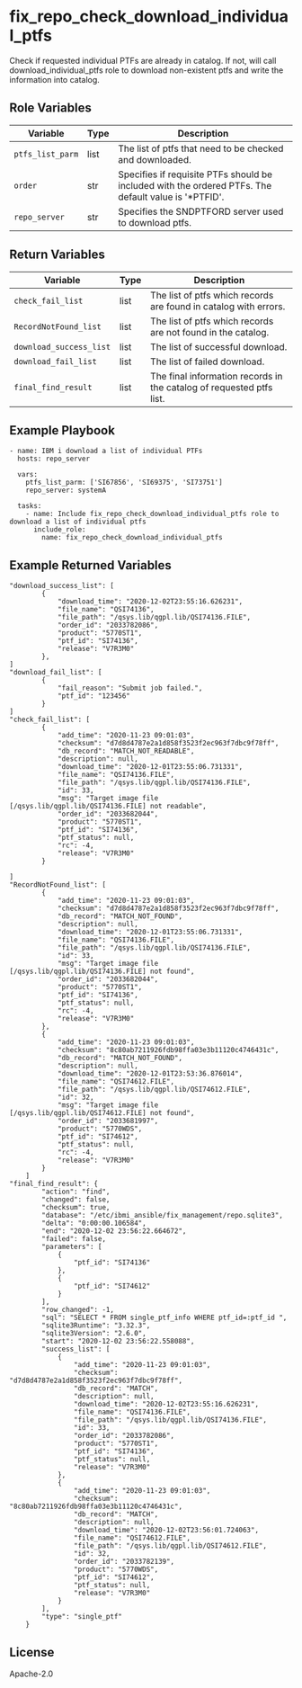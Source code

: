 fix_repo_check_download_individual_ptfs
=========

Check if requested individual PTFs are already in catalog. If not, will call download_individual_ptfs role to download non-existent
ptfs and write the information into catalog.

Role Variables
--------------

| Variable               | Type          | Description                                                            |
|------------------------|---------------|------------------------------------------------------------------------|
| `ptfs_list_parm`| list          | The list of ptfs that need to be checked and downloaded.     |
| `order`| str          | Specifies if requisite PTFs should be included with the ordered PTFs. The default value is '*PTFID'.     |
| `repo_server`| str          | Specifies the SNDPTFORD server used to download ptfs.     |

Return Variables
--------------

| Variable                | Type          | Description                                                       |
|-------------------------|---------------|-------------------------------------------------------------------|
| `check_fail_list` | list          | The list of ptfs which records are found in catalog with errors. |
| `RecordNotFound_list` | list          | The list of ptfs which records are not found in the catalog.                                  |
| `download_success_list` | list          | The list of successful download.                                  |
| `download_fail_list`    | list          | The list of failed download.                                      |
| `final_find_result` | list          | The final information records in the catalog of requested ptfs list.           |

Example Playbook
----------------
```
- name: IBM i download a list of individual PTFs
  hosts: repo_server

  vars:
    ptfs_list_parm: ['SI67856', 'SI69375', 'SI73751']
    repo_server: systemA

  tasks:
    - name: Include fix_repo_check_download_individual_ptfs role to download a list of individual ptfs
      include_role:
        name: fix_repo_check_download_individual_ptfs
```

Example Returned Variables
----------------
```
"download_success_list": [
        {
            "download_time": "2020-12-02T23:55:16.626231",
            "file_name": "QSI74136",
            "file_path": "/qsys.lib/qgpl.lib/QSI74136.FILE",
            "order_id": "2033782086",
            "product": "5770ST1",
            "ptf_id": "SI74136",
            "release": "V7R3M0"
        },
]
"download_fail_list": [
        {
            "fail_reason": "Submit job failed.",
            "ptf_id": "123456"
        }
]
"check_fail_list": [
        {
            "add_time": "2020-11-23 09:01:03",
            "checksum": "d7d8d4787e2a1d858f3523f2ec963f7dbc9f78ff",
            "db_record": "MATCH_NOT_READABLE",
            "description": null,
            "download_time": "2020-12-01T23:55:06.731331",
            "file_name": "QSI74136.FILE",
            "file_path": "/qsys.lib/qgpl.lib/QSI74136.FILE",
            "id": 33,
            "msg": "Target image file [/qsys.lib/qgpl.lib/QSI74136.FILE] not readable",
            "order_id": "2033682044",
            "product": "5770ST1",
            "ptf_id": "SI74136",
            "ptf_status": null,
            "rc": -4,
            "release": "V7R3M0"
        }

]
"RecordNotFound_list": [
        {
            "add_time": "2020-11-23 09:01:03",
            "checksum": "d7d8d4787e2a1d858f3523f2ec963f7dbc9f78ff",
            "db_record": "MATCH_NOT_FOUND",
            "description": null,
            "download_time": "2020-12-01T23:55:06.731331",
            "file_name": "QSI74136.FILE",
            "file_path": "/qsys.lib/qgpl.lib/QSI74136.FILE",
            "id": 33,
            "msg": "Target image file [/qsys.lib/qgpl.lib/QSI74136.FILE] not found",
            "order_id": "2033682044",
            "product": "5770ST1",
            "ptf_id": "SI74136",
            "ptf_status": null,
            "rc": -4,
            "release": "V7R3M0"
        },
        {
            "add_time": "2020-11-23 09:01:03",
            "checksum": "8c80ab7211926fdb98ffa03e3b11120c4746431c",
            "db_record": "MATCH_NOT_FOUND",
            "description": null,
            "download_time": "2020-12-01T23:53:36.876014",
            "file_name": "QSI74612.FILE",
            "file_path": "/qsys.lib/qgpl.lib/QSI74612.FILE",
            "id": 32,
            "msg": "Target image file [/qsys.lib/qgpl.lib/QSI74612.FILE] not found",
            "order_id": "2033681997",
            "product": "5770WDS",
            "ptf_id": "SI74612",
            "ptf_status": null,
            "rc": -4,
            "release": "V7R3M0"
        }
    ]
"final_find_result": {
        "action": "find",
        "changed": false,
        "checksum": true,
        "database": "/etc/ibmi_ansible/fix_management/repo.sqlite3",
        "delta": "0:00:00.106584",
        "end": "2020-12-02 23:56:22.664672",
        "failed": false,
        "parameters": [
            {
                "ptf_id": "SI74136"
            },
            {
                "ptf_id": "SI74612"
            }
        ],
        "row_changed": -1,
        "sql": "SELECT * FROM single_ptf_info WHERE ptf_id=:ptf_id ",
        "sqlite3Runtime": "3.32.3",
        "sqlite3Version": "2.6.0",
        "start": "2020-12-02 23:56:22.558088",
        "success_list": [
            {
                "add_time": "2020-11-23 09:01:03",
                "checksum": "d7d8d4787e2a1d858f3523f2ec963f7dbc9f78ff",
                "db_record": "MATCH",
                "description": null,
                "download_time": "2020-12-02T23:55:16.626231",
                "file_name": "QSI74136.FILE",
                "file_path": "/qsys.lib/qgpl.lib/QSI74136.FILE",
                "id": 33,
                "order_id": "2033782086",
                "product": "5770ST1",
                "ptf_id": "SI74136",
                "ptf_status": null,
                "release": "V7R3M0"
            },
            {
                "add_time": "2020-11-23 09:01:03",
                "checksum": "8c80ab7211926fdb98ffa03e3b11120c4746431c",
                "db_record": "MATCH",
                "description": null,
                "download_time": "2020-12-02T23:56:01.724063",
                "file_name": "QSI74612.FILE",
                "file_path": "/qsys.lib/qgpl.lib/QSI74612.FILE",
                "id": 32,
                "order_id": "2033782139",
                "product": "5770WDS",
                "ptf_id": "SI74612",
                "ptf_status": null,
                "release": "V7R3M0"
            }
        ],
        "type": "single_ptf"
    }
```

License
-------

Apache-2.0
